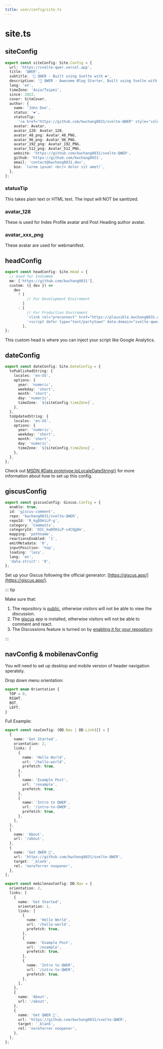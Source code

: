 ```yaml
---
title: user/config/site.ts
---
```


# site.ts

## siteConfig

```ts
export const siteConfig: Site.Config = {
  url: 'https://svelte-qwer.vercel.app',
  title: 'QWER',
  subtitle: '🚀 QWER - Built using Svelte with ❤',
  description: '🚀 QWER - Awesome Blog Starter, Built using Svelte with ❤',
  lang: 'en',
  timeZone: 'Asia/Taipei',
  since: 2022,
  cover: SiteCover,
  author: {
    name: 'John Doe',
    status: '❤️',
    statusTip:
      '<a href="https://github.com/kwchang0831/svelte-QWER" style="color:#0F0" onMouseOver="this.style.color=\'#0FF\'" onMouseOut="this.style.color=\'#0F0\'" >QWER</a> is Awesome !',
    avatar: Avatar,
    avatar_128: Avatar_128,
    avatar_48_png: Avatar_48_PNG,
    avatar_96_png: Avatar_96_PNG,
    avatar_192_png: Avatar_192_PNG,
    avatar_512_png: Avatar_512_PNG,
    website: 'https://github.com/kwchang0831/svelte-QWER',
    github: 'https://github.com/kwchang0831',
    email: 'contact@kwchang0831.dev',
    bio: `lorem ipsum! <br/> dolor sit amet!`,
  },
};
```

### statusTip

This takes plain text or HTML text. The input will NOT be sanitized.

### avatar_128

These is used for Index Profile avatar and Post Heading author avatar.

### avatar_xxx_png

These avatar are used for webmanifest.

## headConfig

```ts
export const headConfig: Site.Head = {
  // Used for IndieWeb
  me: ['https://github.com/kwchang0831'],
  custom: ({ dev }) =>
    dev
      ? [
          // For Development Enviroment
        ]
      : [
          // For Production Enviroment
          '<link rel="preconnect" href="https://plausible.kwchang0831.dev" />',
          '<script defer type="text/partytown" data-domain="svelte-qwer.vercel.app" src="https://plausible.kwchang0831.dev/js/plausible.js"></script>',
        ],
};
```

This custom head is where you can inject your script like Google Analytics.

## dateConfig

```ts
export const dateConfig: Site.DateConfig = {
  toPublishedString: {
    locales: 'en-US',
    options: {
      year: 'numeric',
      weekday: 'short',
      month: 'short',
      day: 'numeric',
      timeZone: `${siteConfig.timeZone}`,
    },
  },
  toUpdatedString: {
    locales: 'en-US',
    options: {
      year: 'numeric',
      weekday: 'short',
      month: 'short',
      day: 'numeric',
      timeZone: `${siteConfig.timeZone}`,
    },
  },
};
```

Check out [MSDN #Date.prototype.toLocaleDateString()](https://developer.mozilla.org/en-US/docs/Web/JavaScript/Reference/Global_Objects/Date/toLocaleDateString) for more information about how to set up this config.

## giscusConfig

```ts
export const giscusConfig: Giscus.Config = {
  enable: true,
  id: 'giscus-comment',
  repo: 'kwchang0831/svelte-QWER',
  repoId: 'R_kgDOHiLP-g',
  category: 'Comments',
  categoryId: 'DIC_kwDOHiLP-s4CQgDm',
  mapping: 'pathname',
  reactionsEnabled: '1',
  emitMetadata: '0',
  inputPosition: 'top',
  loading: 'lazy',
  lang: 'en',
  'data-strict': '0',
};
```

Set up your Giscus following the official generator: [https://giscus.app/](https://giscus.app/).

::: tip

Make sure that:

1. The repository is [public](https://docs.github.com/en/github/administering-a-repository/managing-repository-settings/setting-repository-visibility#making-a-repository-public), otherwise visitors will not be able to view the discussion.
1. The [giscus](https://github.com/apps/giscus) app is installed, otherwise visitors will not be able to comment and react.
1. The Discussions feature is turned on by [enabling it for your repository](https://docs.github.com/en/github/administering-a-repository/managing-repository-settings/enabling-or-disabling-github-discussions-for-a-repository).

:::

## navConfig & mobilenavConfig

You will need to set up desktop and mobile version of header navigation sperately.

Drop down menu orientation:

```ts
export enum Orientation {
  TOP = 0,
  RIGHT,
  BOT,
  LEFT,
}
```

Full Example:

```ts
export const navConfig: (DD.Nav | DD.Link)[] = [
  {
    name: 'Get Started',
    orientation: 2,
    links: [
      {
        name: 'Hello World',
        url: '/hello-world',
        prefetch: true,
      },
      {
        name: 'Example Post',
        url: '/example',
        prefetch: true,
      },
      {
        name: 'Intro to QWER',
        url: '/intro-to-QWER',
        prefetch: true,
      },
    ],
  },
  {
    name: 'About',
    url: '/about',
  },
  {
    name: 'Get QWER 🚀',
    url: 'https://github.com/kwchang0831/svelte-QWER',
    target: '_blank',
    rel: 'noreferrer noopener',
  },
];

export const mobilenavConfig: DD.Nav = {
  orientation: 2,
  links: [
    {
      name: 'Get Started',
      orientation: 1,
      links: [
        {
          name: 'Hello World',
          url: '/hello-world',
          prefetch: true,
        },
        {
          name: 'Example Post',
          url: '/example',
          prefetch: true,
        },
        {
          name: 'Intro to QWER',
          url: '/intro-to-QWER',
          prefetch: true,
        },
      ],
    },
    {
      name: 'About',
      url: '/about',
    },
    {
      name: 'Get QWER 🚀',
      url: 'https://github.com/kwchang0831/svelte-QWER',
      target: '_blank',
      rel: 'noreferrer noopener',
    },
  ],
};
```
